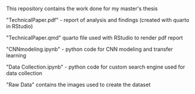 This repository contains the work done for my master's thesis

"TechnicalPaper.pdf" - report of analysis and findings (created with quarto in RStudio)

"TechnicalPaper.qmd" quarto file used with RStudio to render pdf report 

"CNNmodeling.ipynb" - python code for CNN modeling and transfer learning

"Data Collection.ipynb" - python code for custom search engine used for data collection

"Raw Data" contains the images used to create the dataset
